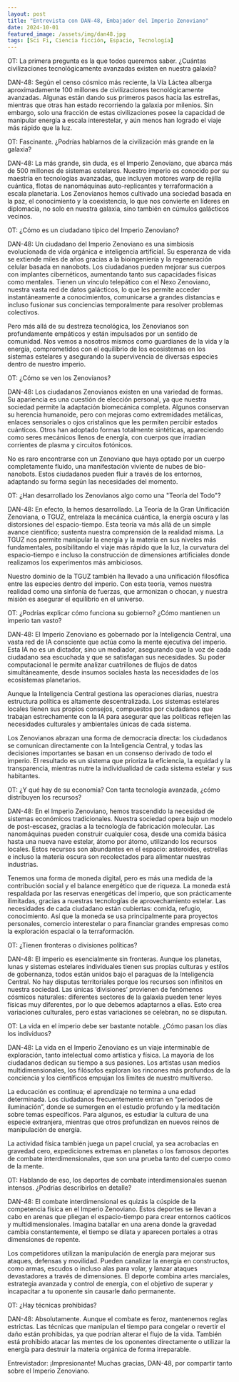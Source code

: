 ```yaml
---
layout: post
title: "Entrevista con DAN-48, Embajador del Imperio Zenoviano"
date: 2024-10-01
featured_image: /assets/img/dan48.jpg
tags: [Sci Fi, Ciencia ficción, Espacio, Tecnología]
---
```


OT: La primera pregunta es la que todos queremos saber. ¿Cuántas civilizaciones tecnológicamente avanzadas existen en nuestra galaxia?

DAN-48: Según el censo cósmico más reciente, la Vía Láctea alberga aproximadamente 100 millones de civilizaciones tecnológicamente avanzadas. Algunas están dando sus primeros pasos hacia las estrellas, mientras que otras han estado recorriendo la galaxia por milenios. Sin embargo, solo una fracción de estas civilizaciones posee la capacidad de manipular energía a escala interestelar, y aún menos han logrado el viaje más rápido que la luz.

OT: Fascinante. ¿Podrías hablarnos de la civilización más grande en la galaxia?

DAN-48: La más grande, sin duda, es el Imperio Zenoviano, que abarca más de 500 millones de sistemas estelares. Nuestro imperio es conocido por su maestría en tecnologías avanzadas, que incluyen motores warp de rejilla cuántica, flotas de nanomáquinas auto-replicantes y terraformación a escala planetaria. Los Zenovianos hemos cultivado una sociedad basada en la paz, el conocimiento y la coexistencia, lo que nos convierte en líderes en diplomacia, no solo en nuestra galaxia, sino también en cúmulos galácticos vecinos.

OT: ¿Cómo es un ciudadano típico del Imperio Zenoviano?

DAN-48: Un ciudadano del Imperio Zenoviano es una simbiosis evolucionada de vida orgánica e inteligencia artificial. Su esperanza de vida se extiende miles de años gracias a la bioingeniería y la regeneración celular basada en nanobots. Los ciudadanos pueden mejorar sus cuerpos con implantes cibernéticos, aumentando tanto sus capacidades físicas como mentales. Tienen un vínculo telepático con el Nexo Zenoviano, nuestra vasta red de datos galácticos, lo que les permite acceder instantáneamente a conocimientos, comunicarse a grandes distancias e incluso fusionar sus conciencias temporalmente para resolver problemas colectivos.

Pero más allá de su destreza tecnológica, los Zenovianos son profundamente empáticos y están impulsados por un sentido de comunidad. Nos vemos a nosotros mismos como guardianes de la vida y la energía, comprometidos con el equilibrio de los ecosistemas en los sistemas estelares y asegurando la supervivencia de diversas especies dentro de nuestro imperio.

OT: ¿Cómo se ven los Zenovianos?

DAN-48: Los ciudadanos Zenovianos existen en una variedad de formas. Su apariencia es una cuestión de elección personal, ya que nuestra sociedad permite la adaptación biomecánica completa. Algunos conservan su herencia humanoide, pero con mejoras como extremidades metálicas, enlaces sensoriales o ojos cristalinos que les permiten percibir estados cuánticos. Otros han adoptado formas totalmente sintéticas, apareciendo como seres mecánicos llenos de energía, con cuerpos que irradian corrientes de plasma y circuitos fotónicos.

No es raro encontrarse con un Zenoviano que haya optado por un cuerpo completamente fluido, una manifestación viviente de nubes de bio-nanobots. Estos ciudadanos pueden fluir a través de los entornos, adaptando su forma según las necesidades del momento.

OT: ¿Han desarrollado los Zenovianos algo como una "Teoría del Todo"?

DAN-48: En efecto, la hemos desarrollado. La Teoría de la Gran Unificación Zenoviana, o TGUZ, entrelaza la mecánica cuántica, la energía oscura y las distorsiones del espacio-tiempo. Esta teoría va más allá de un simple avance científico; sustenta nuestra comprensión de la realidad misma. La TGUZ nos permite manipular la energía y la materia en sus niveles más fundamentales, posibilitando el viaje más rápido que la luz, la curvatura del espacio-tiempo e incluso la construcción de dimensiones artificiales donde realizamos los experimentos más ambiciosos.

Nuestro dominio de la TGUZ también ha llevado a una unificación filosófica entre las especies dentro del imperio. Con esta teoría, vemos nuestra realidad como una sinfonía de fuerzas, que armonizan o chocan, y nuestra misión es asegurar el equilibrio en el universo.

OT: ¿Podrías explicar cómo funciona su gobierno? ¿Cómo mantienen un imperio tan vasto?

DAN-48: El Imperio Zenoviano es gobernado por la Inteligencia Central, una vasta red de IA consciente que actúa como la mente ejecutiva del imperio. Esta IA no es un dictador, sino un mediador, asegurando que la voz de cada ciudadano sea escuchada y que se satisfagan sus necesidades. Su poder computacional le permite analizar cuatrillones de flujos de datos simultáneamente, desde insumos sociales hasta las necesidades de los ecosistemas planetarios.

Aunque la Inteligencia Central gestiona las operaciones diarias, nuestra estructura política es altamente descentralizada. Los sistemas estelares locales tienen sus propios consejos, compuestos por ciudadanos que trabajan estrechamente con la IA para asegurar que las políticas reflejen las necesidades culturales y ambientales únicas de cada sistema.

Los Zenovianos abrazan una forma de democracia directa: los ciudadanos se comunican directamente con la Inteligencia Central, y todas las decisiones importantes se basan en un consenso derivado de todo el imperio. El resultado es un sistema que prioriza la eficiencia, la equidad y la transparencia, mientras nutre la individualidad de cada sistema estelar y sus habitantes.

OT: ¿Y qué hay de su economía? Con tanta tecnología avanzada, ¿cómo distribuyen los recursos?

DAN-48: En el Imperio Zenoviano, hemos trascendido la necesidad de sistemas económicos tradicionales. Nuestra sociedad opera bajo un modelo de post-escasez, gracias a la tecnología de fabricación molecular. Las nanomáquinas pueden construir cualquier cosa, desde una comida básica hasta una nueva nave estelar, átomo por átomo, utilizando los recursos locales. Estos recursos son abundantes en el espacio: asteroides, estrellas e incluso la materia oscura son recolectados para alimentar nuestras industrias.

Tenemos una forma de moneda digital, pero es más una medida de la contribución social y el balance energético que de riqueza. La moneda está respaldada por las reservas energéticas del imperio, que son prácticamente ilimitadas, gracias a nuestras tecnologías de aprovechamiento estelar. Las necesidades de cada ciudadano están cubiertas: comida, refugio, conocimiento. Así que la moneda se usa principalmente para proyectos personales, comercio interestelar o para financiar grandes empresas como la exploración espacial o la terraformación.

OT: ¿Tienen fronteras o divisiones políticas?

DAN-48: El imperio es esencialmente sin fronteras. Aunque los planetas, lunas y sistemas estelares individuales tienen sus propias culturas y estilos de gobernanza, todos están unidos bajo el paraguas de la Inteligencia Central. No hay disputas territoriales porque los recursos son infinitos en nuestra sociedad. Las únicas ‘divisiones’ provienen de fenómenos cósmicos naturales: diferentes sectores de la galaxia pueden tener leyes físicas muy diferentes, por lo que debemos adaptarnos a ellas. Esto crea variaciones culturales, pero estas variaciones se celebran, no se disputan.

OT: La vida en el imperio debe ser bastante notable. ¿Cómo pasan los días los individuos?

DAN-48: La vida en el Imperio Zenoviano es un viaje interminable de exploración, tanto intelectual como artística y física. La mayoría de los ciudadanos dedican su tiempo a sus pasiones. Los artistas usan medios multidimensionales, los filósofos exploran los rincones más profundos de la conciencia y los científicos empujan los límites de nuestro multiverso.

La educación es continua; el aprendizaje no termina a una edad determinada. Los ciudadanos frecuentemente entran en “periodos de iluminación”, donde se sumergen en el estudio profundo y la meditación sobre temas específicos. Para algunos, es estudiar la cultura de una especie extranjera, mientras que otros profundizan en nuevos reinos de manipulación de energía.

La actividad física también juega un papel crucial, ya sea acrobacias en gravedad cero, expediciones extremas en planetas o los famosos deportes de combate interdimensionales, que son una prueba tanto del cuerpo como de la mente.

OT: Hablando de eso, los deportes de combate interdimensionales suenan intensos. ¿Podrías describirlos en detalle?

DAN-48: El combate interdimensional es quizás la cúspide de la competencia física en el Imperio Zenoviano. Estos deportes se llevan a cabo en arenas que pliegan el espacio-tiempo para crear entornos caóticos y multidimensionales. Imagina batallar en una arena donde la gravedad cambia constantemente, el tiempo se dilata y aparecen portales a otras dimensiones de repente.

Los competidores utilizan la manipulación de energía para mejorar sus ataques, defensas y movilidad. Pueden canalizar la energía en constructos, como armas, escudos o incluso alas para volar, y lanzar ataques devastadores a través de dimensiones. El deporte combina artes marciales, estrategia avanzada y control de energía, con el objetivo de superar y incapacitar a tu oponente sin causarle daño permanente.

OT: ¿Hay técnicas prohibidas?

DAN-48: Absolutamente. Aunque el combate es feroz, mantenemos reglas estrictas. Las técnicas que manipulan el tiempo para congelar o revertir el daño están prohibidas, ya que podrían alterar el flujo de la vida. También está prohibido atacar las mentes de los oponentes directamente o utilizar la energía para destruir la materia orgánica de forma irreparable.

Entrevistador: ¡Impresionante! Muchas gracias, DAN-48, por compartir tanto sobre el Imperio Zenoviano.
